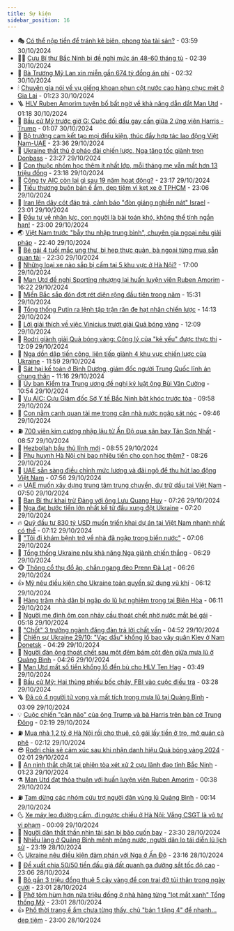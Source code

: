 ```yaml
---
title: Sự kiện
sidebar_position: 16
---
```


<!-- dantri-su-kien:START -->
- 🎭 [Có thể nộp tiền để tránh kê biên, phong tỏa tài sản?](https://dantri.com.vn/xa-hoi/co-the-nop-tien-de-tranh-ke-bien-phong-toa-tai-san-20241030095111718.htm) - 03:59 30/10/2024
- 👨‍🏫 [Cựu Bí thư Bắc Ninh bị đề nghị mức án 48-60 tháng tù](https://dantri.com.vn/phap-luat/cuu-bi-thu-bac-ninh-bi-de-nghi-muc-an-48-60-thang-tu-20241030092639647.htm) - 02:39 30/10/2024
- 🌮 [Bà Trương Mỹ Lan xin miễn gần 674 tỷ đồng án phí](https://dantri.com.vn/phap-luat/ba-truong-my-lan-xin-mien-gan-674-ty-dong-an-phi-20241030090841028.htm) - 02:32 30/10/2024
- 🕯 [Chuyên gia nói về vụ giếng khoan phun cột nước cao hàng chục mét ở Gia Lai](https://dantri.com.vn/xa-hoi/chuyen-gia-noi-ve-vu-gieng-khoan-phun-cot-nuoc-cao-hang-chuc-met-o-gia-lai-20241029000031859.htm) - 01:23 30/10/2024
- 🪜 [HLV Ruben Amorim tuyên bố bất ngờ về khả năng dẫn dắt Man Utd](https://dantri.com.vn/the-thao/hlv-ruben-amorim-tuyen-bo-bat-ngo-ve-kha-nang-dan-dat-man-utd-20241030081851966.htm) - 01:18 30/10/2024
- 🐘 [Bầu cử Mỹ trước giờ G: Cuộc đối đầu gay cấn giữa 2 ứng viên Harris - Trump](https://dantri.com.vn/the-gioi/bau-cu-my-truoc-gio-g-cuoc-doi-dau-gay-can-giua-2-ung-vien-harris-trump-20240918073533393.htm) - 01:07 30/10/2024
- 🤔 [Bộ trưởng cam kết tạo mọi điều kiện, thúc đẩy hợp tác lao động Việt Nam-UAE](https://dantri.com.vn/an-sinh/bo-truong-cam-ket-tao-moi-dieu-kien-thuc-day-hop-tac-lao-dong-viet-nam-uae-20241030013456586.htm) - 23:36 29/10/2024
- 🧠 [Ukraine thất thủ ở pháo đài chiến lược, Nga tăng tốc giành trọn Donbass](https://dantri.com.vn/the-gioi/ukraine-that-thu-o-phao-dai-chien-luoc-nga-tang-toc-gianh-tron-donbass-20241030010120385.htm) - 23:27 29/10/2024
- 📝 [Con thuộc nhóm học thêm ít nhất lớp, mỗi tháng mẹ vẫn mất hơn 13 triệu đồng](https://dantri.com.vn/giao-duc/con-thuoc-nhom-hoc-them-it-nhat-lop-moi-thang-me-van-mat-hon-13-trieu-dong-20241030001307068.htm) - 23:18 29/10/2024
- 🦏 [Công ty AIC còn lại gì sau 19 năm hoạt động?](https://dantri.com.vn/phap-luat/cong-ty-aic-con-lai-gi-sau-19-nam-hoat-dong-20241030004854725.htm) - 23:17 29/10/2024
- 🥰 [Tiểu thương buôn bán ế ẩm, dẹp tiệm vì kẹt xe ở TPHCM](https://dantri.com.vn/xa-hoi/tieu-thuong-buon-ban-e-am-dep-tiem-vi-ket-xe-o-tphcm-20241025092550505.htm) - 23:06 29/10/2024
- 🤗 [Iran lên dây cót đáp trả, cảnh báo &quot;đòn giáng nghiền nát&quot; Israel](https://dantri.com.vn/the-gioi/iran-len-day-cot-dap-tra-canh-bao-don-giang-nghien-nat-israel-20241030015058580.htm) - 23:01 29/10/2024
- 🌈 [Đầu tư về nhân lực, con người là bài toán khó, không thể tính ngắn hạn!](https://dantri.com.vn/xa-hoi/dau-tu-ve-nhan-luc-con-nguoi-la-bai-toan-kho-khong-the-tinh-ngan-han-20241028163420702.htm) - 23:00 29/10/2024
- 🌏 [Việt Nam trước &quot;bẫy thu nhập trung bình&quot;, chuyên gia ngoại nêu giải pháp](https://dantri.com.vn/kinh-doanh/viet-nam-truoc-bay-thu-nhap-trung-binh-chuyen-gia-ngoai-neu-giai-phap-20241025201748768.htm) - 22:40 29/10/2024
- 💄 [Bé gái 4 tuổi mắc ung thư, bị hẹp thực quản, bà ngoại từng mua sẵn quan tài](https://dantri.com.vn/tam-long-nhan-ai/be-gai-4-tuoi-mac-ung-thu-bi-hep-thuc-quan-ba-ngoai-tung-mua-san-quan-tai-20241024121534156.htm) - 22:30 29/10/2024
- 👺 [Những loại xe nào sắp bị cấm tại 5 khu vực ở Hà Nội?](https://dantri.com.vn/xa-hoi/nhung-loai-xe-nao-sap-bi-cam-tai-5-khu-vuc-o-ha-noi-20241028001908982.htm) - 17:00 29/10/2024
- 👹 [Man Utd đề nghị Sporting nhượng lại huấn luyện viên Ruben Amorim](https://dantri.com.vn/the-thao/man-utd-de-nghi-sporting-nhuong-lai-huan-luyen-vien-ruben-amorim-20241029232025099.htm) - 16:22 29/10/2024
- 🌊 [Miền Bắc sắp đón đợt rét diện rộng đầu tiên trong năm](https://dantri.com.vn/xa-hoi/mien-bac-sap-don-dot-ret-dien-rong-dau-tien-trong-nam-20241029222258845.htm) - 15:31 29/10/2024
- 🤠 [Tổng thống Putin ra lệnh tập trận răn đe hạt nhân chiến lược](https://dantri.com.vn/the-gioi/tong-thong-putin-ra-lenh-tap-tran-ran-de-hat-nhan-chien-luoc-20241029210405300.htm) - 14:13 29/10/2024
- 🎊 [Lời giải thích về việc Vinicius trượt giải Quả bóng vàng](https://dantri.com.vn/the-thao/loi-giai-thich-ve-viec-vinicius-truot-giai-qua-bong-vang-20241029190918755.htm) - 12:09 29/10/2024
- 🐘 [Rodri giành giải Quả bóng vàng: Công lý của &quot;kẻ yếu&quot; được thực thi](https://dantri.com.vn/the-thao/rodri-gianh-giai-qua-bong-vang-cong-ly-cua-ke-yeu-duoc-thuc-thi-20241029130333492.htm) - 12:09 29/10/2024
- 💂 [Nga dồn dập tiến công, liên tiếp giành 4 khu vực chiến lược của Ukraine](https://dantri.com.vn/the-gioi/nga-don-dap-tien-cong-lien-tiep-gianh-4-khu-vuc-chien-luoc-cua-ukraine-20241029183108221.htm) - 11:59 29/10/2024
- 👹 [Sát hại kế toán ở Bình Dương, giám đốc người Trung Quốc lĩnh án chung thân](https://dantri.com.vn/phap-luat/sat-hai-ke-toan-o-binh-duong-giam-doc-nguoi-trung-quoc-linh-an-chung-than-20241029173509474.htm) - 11:16 29/10/2024
- 🦒 [Ủy ban Kiểm tra Trung ương đề nghị kỷ luật ông Bùi Văn Cường](https://dantri.com.vn/xa-hoi/uy-ban-kiem-tra-trung-uong-de-nghi-ky-luat-ong-bui-van-cuong-20241029175158919.htm) - 10:54 29/10/2024
- 🗽 [Vụ AIC: Cựu Giám đốc Sở Y tế Bắc Ninh bật khóc trước tòa](https://dantri.com.vn/phap-luat/vu-aic-cuu-giam-doc-so-y-te-bac-ninh-bat-khoc-truoc-toa-20241029160514384.htm) - 09:58 29/10/2024
- 💄 [Con nằm canh quan tài mẹ trong căn nhà nước ngập sát nóc](https://dantri.com.vn/xa-hoi/con-nam-canh-quan-tai-me-trong-can-nha-nuoc-ngap-sat-noc-20241029160151538.htm) - 09:46 29/10/2024
- ⛽️ [700 viên kim cương nhập lậu từ Ấn Độ qua sân bay Tân Sơn Nhất](https://dantri.com.vn/phap-luat/700-vien-kim-cuong-nhap-lau-tu-an-do-qua-san-bay-tan-son-nhat-20241029155448645.htm) - 08:57 29/10/2024
- 🥷 [Hezbollah bầu thủ lĩnh mới](https://dantri.com.vn/the-gioi/hezbollah-bau-thu-linh-moi-20241029155222386.htm) - 08:55 29/10/2024
- 🤖 [Phụ huynh Hà Nội chi bao nhiêu tiền cho con học thêm?](https://dantri.com.vn/giao-duc/phu-huynh-ha-noi-chi-bao-nhieu-tien-cho-con-hoc-them-20241029151756158.htm) - 08:26 29/10/2024
- 🌊 [UAE sẵn sàng điều chỉnh mức lương và đãi ngộ để thu hút lao động Việt Nam](https://dantri.com.vn/lao-dong-viec-lam/uae-san-sang-dieu-chinh-muc-luong-va-dai-ngo-de-thu-hut-lao-dong-viet-nam-20241029134123580.htm) - 07:56 29/10/2024
- 🔥 [UAE muốn xây dựng trung tâm trung chuyển, dự trữ dầu tại Việt Nam](https://dantri.com.vn/xa-hoi/uae-muon-xay-dung-trung-tam-trung-chuyen-du-tru-dau-tai-viet-nam-20241029143649636.htm) - 07:50 29/10/2024
- 🦏 [Ban Bí thư khai trừ Đảng với ông Lưu Quang Huy](https://dantri.com.vn/xa-hoi/ban-bi-thu-khai-tru-dang-voi-ong-luu-quang-huy-20241029142507799.htm) - 07:26 29/10/2024
- 🐘 [Nga đạt bước tiến lớn nhất kể từ đầu xung đột Ukraine](https://dantri.com.vn/the-gioi/nga-dat-buoc-tien-lon-nhat-ke-tu-dau-xung-dot-ukraine-20241029135521889.htm) - 07:20 29/10/2024
- 🔥 [Quỹ đầu tư 830 tỷ USD muốn triển khai dự án tại Việt Nam nhanh nhất có thể](https://dantri.com.vn/xa-hoi/quy-dau-tu-830-ty-usd-muon-trien-khai-du-an-tai-viet-nam-nhanh-nhat-co-the-20241029130723621.htm) - 07:12 29/10/2024
- 💼 [&quot;Tôi đi khám bệnh trở về nhà đã ngập trong biển nước&quot;](https://dantri.com.vn/doi-song/toi-di-kham-benh-tro-ve-nha-da-ngap-trong-bien-nuoc-20241029123408434.htm) - 07:06 29/10/2024
- 🚀 [Tổng thống Ukraine nêu khả năng Nga giành chiến thắng](https://dantri.com.vn/the-gioi/tong-thong-ukraine-neu-kha-nang-nga-gianh-chien-thang-20241029120306952.htm) - 06:29 29/10/2024
- 🐵 [Thông cổ thụ đổ ập, chắn ngang đèo Prenn Đà Lạt](https://dantri.com.vn/xa-hoi/thong-co-thu-do-ap-chan-ngang-deo-prenn-da-lat-20241029122204700.htm) - 06:26 29/10/2024
- 👍 [Mỹ nêu điều kiện cho Ukraine toàn quyền sử dụng vũ khí](https://dantri.com.vn/the-gioi/my-neu-dieu-kien-cho-ukraine-toan-quyen-su-dung-vu-khi-20241029123044044.htm) - 06:12 29/10/2024
- 🚦 [Hàng trăm nhà dân bị ngập do lũ lụt nghiêm trọng tại Biên Hòa](https://dantri.com.vn/xa-hoi/hang-tram-nha-dan-bi-ngap-do-lu-lut-nghiem-trong-tai-bien-hoa-20241029124623603.htm) - 06:11 29/10/2024
- 🥸 [Người mẹ định ôm con nhảy cầu thoát chết nhờ nước mắt bé gái](https://dantri.com.vn/an-sinh/nguoi-me-dinh-om-con-nhay-cau-thoat-chet-nho-nuoc-mat-be-gai-20241029112830663.htm) - 05:18 29/10/2024
- 🥷 [&quot;Chốt&quot; 3 trưởng ngành đăng đàn trả lời chất vấn](https://dantri.com.vn/xa-hoi/chot-3-truong-nganh-dang-dan-tra-loi-chat-van-20241029115044148.htm) - 04:52 29/10/2024
- 🤡 [Chiến sự Ukraine 29/10: &quot;Vạc dầu&quot; khổng lồ bao vây quân Kiev ở Nam Donetsk](https://dantri.com.vn/the-gioi/chien-su-ukraine-2910-vac-dau-khong-lo-bao-vay-quan-kiev-o-nam-donetsk-20241028173715057.htm) - 04:29 29/10/2024
- 🥳 [Người đàn ông thoát chết sau một đêm bám cột đèn giữa mưa lũ ở Quảng Bình](https://dantri.com.vn/xa-hoi/nguoi-dan-ong-thoat-chet-sau-mot-dem-bam-cot-den-giua-mua-lu-o-quang-binh-20241029103807647.htm) - 04:26 29/10/2024
- 🤩 [Man Utd mất số tiền khổng lồ đền bù cho HLV Ten Hag](https://dantri.com.vn/the-thao/man-utd-mat-so-tien-khong-lo-den-bu-cho-hlv-ten-hag-20241029104938137.htm) - 03:49 29/10/2024
- 🎡 [Bầu cử Mỹ: Hai thùng phiếu bốc cháy, FBI vào cuộc điều tra](https://dantri.com.vn/the-gioi/bau-cu-my-hai-thung-phieu-boc-chay-fbi-vao-cuoc-dieu-tra-20241029100504491.htm) - 03:28 29/10/2024
- 🪜 [Đã có 4 người tử vong và mất tích trong mưa lũ tại Quảng Bình](https://dantri.com.vn/xa-hoi/da-co-4-nguoi-tu-vong-va-mat-tich-trong-mua-lu-tai-quang-binh-20241029001259888.htm) - 03:09 29/10/2024
- 💡 [Cuộc chiến &quot;cân não&quot; của ông Trump và bà Harris trên bàn cờ Trung Đông](https://dantri.com.vn/the-gioi/cuoc-chien-can-nao-cua-ong-trump-va-ba-harris-tren-ban-co-trung-dong-20241028182323818.htm) - 02:19 29/10/2024
- ⛽️ [Mua nhà 1,2 tỷ ở Hà Nội rồi cho thuê, cô gái lấy tiền ở trọ, mở quán cà phê](https://dantri.com.vn/doi-song/mua-nha-12-ty-o-ha-noi-roi-cho-thue-co-gai-lay-tien-o-tro-mo-quan-ca-phe-20241029090627495.htm) - 02:12 29/10/2024
- 😎 [Rodri chia sẻ cảm xúc sau khi nhận danh hiệu Quả bóng vàng 2024](https://dantri.com.vn/the-thao/rodri-chia-se-cam-xuc-sau-khi-nhan-danh-hieu-qua-bong-vang-2024-20241029085154497.htm) - 02:01 29/10/2024
- 🗽 [An ninh thắt chặt tại phiên tòa xét xử 2 cựu lãnh đạo tỉnh Bắc Ninh](https://dantri.com.vn/phap-luat/an-ninh-that-chat-tai-phien-toa-xet-xu-2-cuu-lanh-dao-tinh-bac-ninh-20241029080159095.htm) - 01:23 29/10/2024
- ⚗️ [Man Utd đạt thỏa thuận với huấn luyện viên Ruben Amorim](https://dantri.com.vn/the-thao/man-utd-dat-thoa-thuan-voi-huan-luyen-vien-ruben-amorim-20241029073833320.htm) - 00:38 29/10/2024
- ⛽️ [Tạm dừng các nhóm cứu trợ người dân vùng lũ Quảng Bình](https://dantri.com.vn/xa-hoi/tam-dung-cac-nhom-cuu-tro-nguoi-dan-vung-lu-quang-binh-20241029065154296.htm) - 00:14 29/10/2024
- 🌜 [Xe máy leo đường cấm, đi ngược chiều ở Hà Nội: Vắng CSGT là vô tư vi phạm](https://dantri.com.vn/xa-hoi/xe-may-leo-duong-cam-di-nguoc-chieu-o-ha-noi-vang-csgt-la-vo-tu-vi-pham-20241029013813597.htm) - 00:09 29/10/2024
- 🦩 [Người dân thất thần nhìn tài sản bị bão cuốn bay](https://dantri.com.vn/an-sinh/nguoi-dan-that-than-nhin-tai-san-bi-bao-cuon-bay-20241028170041857.htm) - 23:30 28/10/2024
- 🦒 [Nhiều làng ở Quảng Bình mênh mông nước, người dân lo tái diễn lũ lịch sử](https://dantri.com.vn/xa-hoi/nhieu-lang-o-quang-binh-menh-mong-nuoc-nguoi-dan-lo-tai-dien-lu-lich-su-20241028233940220.htm) - 23:19 28/10/2024
- 🌜 [Ukraine nêu điều kiện đàm phán với Nga ở Ấn Độ](https://dantri.com.vn/the-gioi/ukraine-neu-dieu-kien-dam-phan-voi-nga-o-an-do-20241029060956331.htm) - 23:16 28/10/2024
- 🐎 [Đề xuất chia 50/50 tiền đấu giá đất quanh ga đường sắt tốc độ cao](https://dantri.com.vn/xa-hoi/de-xuat-chia-5050-tien-dau-gia-dat-quanh-ga-duong-sat-toc-do-cao-20241029004523776.htm) - 23:06 28/10/2024
- 🌋 [Bỏ gần 3 triệu đồng thuê 5 cây vàng để con trai đỡ tủi thân trong ngày cưới](https://dantri.com.vn/doi-song/bo-gan-3-trieu-dong-thue-5-cay-vang-de-con-trai-do-tui-than-trong-ngay-cuoi-20241028211355467.htm) - 23:01 28/10/2024
- 🧰 [Phở tôm hùm hơn nửa triệu đồng ở nhà hàng từng &quot;lọt mắt xanh&quot; Tổng thống Mỹ](https://dantri.com.vn/du-lich/pho-tom-hum-hon-nua-trieu-dong-o-nha-hang-tung-lot-mat-xanh-tong-thong-my-20241026161851262.htm) - 23:01 28/10/2024
- 👍 [Phố thời trang ế ẩm chưa từng thấy, chủ &quot;bán 1 tặng 4&quot; để nhanh... dẹp tiệm](https://dantri.com.vn/lao-dong-viec-lam/pho-thoi-trang-e-am-chua-tung-thay-chu-ban-1-tang-4-de-nhanh-dep-tiem-20241028110459917.htm) - 23:00 28/10/2024<!-- dantri-su-kien:END -->
